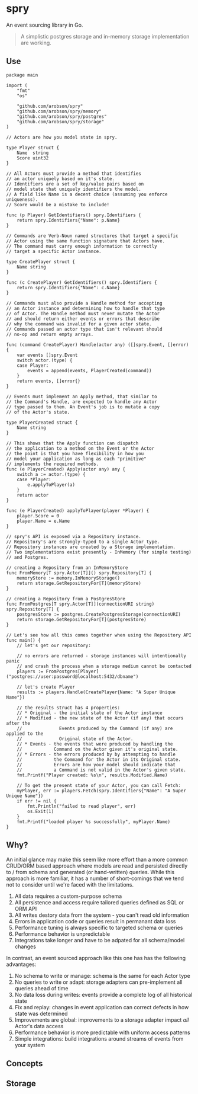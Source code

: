 # spry

An event sourcing library in Go.

> A simplistic postgres storage and in-memory storage implementation are working.

## Use

```golang
package main

import (
	"fmt"
	"os"

	"github.com/arobson/spry"
	"github.com/arobson/spry/memory"
	"github.com/arobson/spry/postgres"
	"github.com/arobson/spry/storage"
)

// Actors are how you model state in spry.

type Player struct {
	Name  string
	Score uint32
}

// All Actors must provide a method that identifies
// an actor uniquely based on it's state.
// Identifiers are a set of key/value pairs based on
// model state that uniquely identifiers the model.
// A field like Name is a decent choice (assuming you enforce uniqueness).
// Score would be a mistake to include!

func (p Player) GetIdentifiers() spry.Identifiers {
	return spry.Identifiers{"Name": p.Name}
}

// Commands are Verb-Noun named structures that target a specific
// Actor using the same function signature that Actors have.
// The command must carry enough information to correctly
// target a specific Actor instance.

type CreatePlayer struct {
	Name string
}

func (c CreatePlayer) GetIdentifiers() spry.Identifiers {
	return spry.Identifiers{"Name": c.Name}
}

// Commands must also provide a Handle method for accepting
// an Actor instance and determining how to handle that type
// of Actor. The Handle method must never mutate the Actor
// and should return either events or errors that describe
// why the command was invalid for a given actor state.
// Commands passed an actor type that isn't relevant should
// no-op and return empty arrays.

func (command CreatePlayer) Handle(actor any) ([]spry.Event, []error) {
	var events []spry.Event
	switch actor.(type) {
	case Player:
		events = append(events, PlayerCreated(command))
	}
	return events, []error{}
}

// Events must implement an Apply method, that similar to
// the Command's Handle, are expected to handle any Actor
// type passed to them. An Event's job is to mutate a copy
// of the Actor's state.

type PlayerCreated struct {
	Name string
}

// This shows that the Apply function can dispatch
// the application to a method on the Event or the Actor
// the point is that you have flexibility in how you
// model your application as long as each "primitive"
// implements the required methods.
func (e PlayerCreated) Apply(actor any) any {
	switch a := actor.(type) {
	case *Player:
		e.applyToPlayer(a)
	}
	return actor
}

func (e PlayerCreated) applyToPlayer(player *Player) {
	player.Score = 0
	player.Name = e.Name
}

// spry's API is exposed via a Repository instance.
// Repository's are strongly-typed to a single Actor type.
// Repository instances are created by a Storage implementation.
// Two implementations exist presently - InMemory (for simple testing)
// and Postgres.

// creating a Repository from an InMemoryStore
func FromMemory[T spry.Actor[T]]() spry.Repository[T] {
	memoryStore := memory.InMemoryStorage()
	return storage.GetRepositoryFor[T](memoryStore)
}

// creating a Repository from a PostgresStore
func FromPostgres[T spry.Actor[T]](connectionURI string) spry.Repository[T] {
	postgresStore := postgres.CreatePostgresStorage(connectionURI)
	return storage.GetRepositoryFor[T](postgresStore)
}

// Let's see how all this comes together when using the Repository API
func main() {
	// let's get our repository:

	// no errors are returned - storage instances will intentionally panic
	// and crash the process when a storage medium cannot be contacted
	players := FromPostgres[Player]("postgres://user:password@localhost:5432/dbname")

	// let's create Player
	results := players.Handle(CreatePlayer{Name: "A Super Unique Name"})

	// the results struct has 4 properties:
	// * Original - the initial state of the Actor instance
	// * Modified - the new state of the Actor (if any) that occurs after the
	//				Events produced by the Command (if any) are applied to the
	//				Original state of the Actor.
	// * Events	- the events that were produced by handling the
	//			  Command on the Actor given it's original state.
	// * Errors - the errors produced by by attempting to handle
	//			  the Command for the Actor in its Original state.
	//			  Errors are how your model should indicate that
	//			  a Command is not valid in the Actor's given state.
	fmt.Printf("Player created: %s\n", results.Modified.Name)

	// To get the present state of your Actor, you can call Fetch:
	myPlayer, err := players.Fetch(spry.Identifiers{"Name": "A Super Unique Name"})
	if err != nil {
		fmt.Println("failed to read player", err)
		os.Exit(1)
	}
	fmt.Printf("loaded player %s successfully", myPlayer.Name)
}
```

## Why?

An initial glance may make this seem like more effort than a more common CRUD/ORM based approach where
models are read and persisted directly to / from schema and generated (or hand-written) queries. While
this approach is more familiar, it has a number of short-comings that we tend not to consider until
we're faced with the limitations.

  1. All data requires a custom-purpose schema
  1. All persistence and access require tailored queries defined as SQL or ORM API
  1. All writes destory data from the system - you can't read old information
  1. Errors in application code or queries result in permanant data loss
  1. Performance tuning is always specific to targeted schema or queries
  1. Performance behavior is unpredictable
  1. Integrations take longer and have to be adpated for all schema/model changes

In contrast, an event sourced approach like this one has has the following advantages:

  1. No schema to write or manage: schema is the same for each Actor type
  1. No queries to write or adapt: storage adapters can pre-implement all queries ahead of time
  1. No data loss during writes: events provide a complete log of all historical state
  1. Fix and replay: changes in event application can correct defects in how state was determined
  1. Improvements are global: improvements to a storage adapter impact _all_ Actor's data access
  1. Performance behavior is more predictable with uniform access patterns
  1. Simple integrations: build integrations around streams of events from your system

## Concepts

## Storage